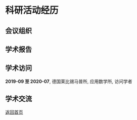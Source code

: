 # 科研活动经历

## 会议组织

## 学术报告

## 学术访问
**2019-09 至 2020-07**, 德国莱比锡马普所, 应用数学所, 访问学者

## 学术交流

[返回首页](index.md)
